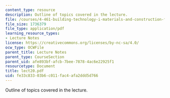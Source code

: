 ```yaml
---
content_type: resource
description: Outline of topics covered in the lecture.
file: /courses/4-461-building-technology-i-materials-and-construction-fall-2004/fe33c83303b6c011fac4afa2ddd5d766_lect20.pdf
file_size: 1736379
file_type: application/pdf
learning_resource_types:
- Lecture Notes
license: https://creativecommons.org/licenses/by-nc-sa/4.0/
ocw_type: OCWFile
parent_title: Lecture Notes
parent_type: CourseSection
parent_uid: afe893bf-afcb-7bee-7878-4ac6e22925f1
resourcetype: Document
title: lect20.pdf
uid: fe33c833-03b6-c011-fac4-afa2ddd5d766
---
```

Outline of topics covered in the lecture.